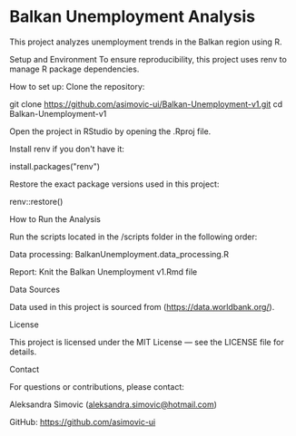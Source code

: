 # Balkan Unemployment Analysis

This project analyzes unemployment trends in the Balkan region using R.

Setup and Environment
To ensure reproducibility, this project uses renv to manage R package dependencies.

How to set up:
Clone the repository:

git clone https://github.com/asimovic-ui/Balkan-Unemployment-v1.git
cd Balkan-Unemployment-v1


Open the project in RStudio by opening the .Rproj file.

Install renv if you don't have it:

install.packages("renv")

Restore the exact package versions used in this project:

renv::restore()

How to Run the Analysis

Run the scripts located in the /scripts folder in the following order:

Data processing: BalkanUnemployment.data_processing.R

Report: Knit the Balkan Unemployment v1.Rmd file

Data Sources

Data used in this project is sourced from (https://data.worldbank.org/).

License

This project is licensed under the MIT License — see the LICENSE file for details.

Contact

For questions or contributions, please contact:

Aleksandra Simovic (aleksandra.simovic@hotmail.com)

GitHub: https://github.com/asimovic-ui
